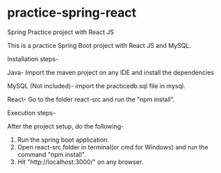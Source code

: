 # practice-spring-react
Spring Practice project with React JS

This is a practice Spring Boot project with React JS and MySQL.

Installation steps-

Java-
Import the maven project on any IDE and install the dependencies

MySQL (Not included)-
import the practicedb.sql file in mysql.

React-
Go to the folder react-src and run the "npm install".

Execution steps-

After the project setup, do the following-
1. Run the spring boot application.
2. Open react-src folder in terminal(or cmd for Windows) and run the command "npm install".
3. Hit "http://localhost:3000/" on any browser.